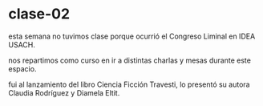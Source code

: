 # clase-02

esta semana no tuvimos clase porque ocurrió el Congreso Liminal en IDEA USACH.

nos repartimos como curso en ir a distintas charlas y mesas durante este espacio.

fui al lanzamiento del libro Ciencia Ficción Travesti, lo presentó su autora Claudia Rodríguez y Diamela Eltit.
